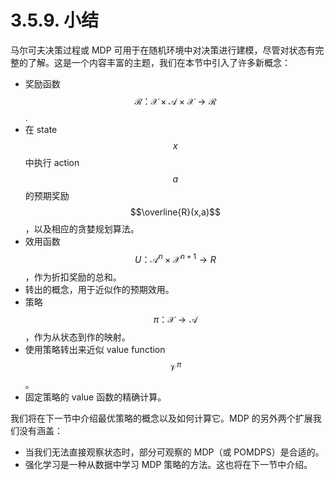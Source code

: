 # 3.5.9. 小结

马尔可夫决策过程或 MDP 可用于在随机环境中对决策进行建模，尽管对状态有完整的了解。这是一个内容丰富的主题，我们在本节中引入了许多新概念：

* 奖励函数  $$\mathcal{R}：\mathcal{X} \times \mathcal{A} \times  \mathcal{X} \rightarrow \mathcal{R}$$.
* 在 state $$x$$  中执行 action $$a$$  的预期奖励$$\overline{R}(x,a)$$  ，以及相应的贪婪规划算法。
* 效用函数$$U：\mathcal{A}^n \times \mathcal{X}^{n+1} \rightarrow R$$  ，作为折扣奖励的总和。
* 转出的概念，用于近似作的预期效用。
* 策略$$\pi：\mathcal{X}  \rightarrow \mathcal{A}$$  ，作为从状态到作的映射。
* 使用策略转出来近似 value function$$\mathcal{V}^{\pi}$$  。
* 固定策略的 value 函数的精确计算。

我们将在下一节中介绍最优策略的概念以及如何计算它。MDP 的另外两个扩展我们没有涵盖：

* 当我们无法直接观察状态时，部分可观察的 MDP（或 POMDPS）是合适的。
* 强化学习是一种从数据中学习 MDP 策略的方法。这也将在下一节中介绍。
